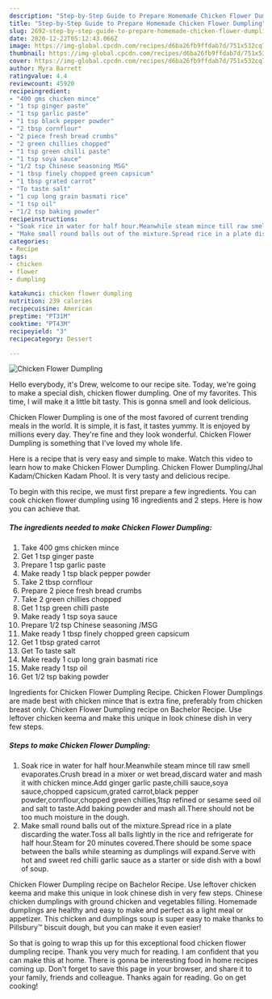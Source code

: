```yaml
---
description: "Step-by-Step Guide to Prepare Homemade Chicken Flower Dumpling"
title: "Step-by-Step Guide to Prepare Homemade Chicken Flower Dumpling"
slug: 2692-step-by-step-guide-to-prepare-homemade-chicken-flower-dumpling
date: 2020-12-22T05:12:43.066Z
image: https://img-global.cpcdn.com/recipes/d6ba26fb9ffdab7d/751x532cq70/chicken-flower-dumpling-recipe-main-photo.jpg
thumbnail: https://img-global.cpcdn.com/recipes/d6ba26fb9ffdab7d/751x532cq70/chicken-flower-dumpling-recipe-main-photo.jpg
cover: https://img-global.cpcdn.com/recipes/d6ba26fb9ffdab7d/751x532cq70/chicken-flower-dumpling-recipe-main-photo.jpg
author: Myra Barrett
ratingvalue: 4.4
reviewcount: 45920
recipeingredient:
- "400 gms chicken mince"
- "1 tsp ginger paste"
- "1 tsp garlic paste"
- "1 tsp black pepper powder"
- "2 tbsp cornflour"
- "2 piece fresh bread crumbs"
- "2 green chillies chopped"
- "1 tsp green chilli paste"
- "1 tsp soya sauce"
- "1/2 tsp Chinese seasoning MSG"
- "1 tbsp finely chopped green capsicum"
- "1 tbsp grated carrot"
- "To taste salt"
- "1 cup long grain basmati rice"
- "1 tsp oil"
- "1/2 tsp baking powder"
recipeinstructions:
- "Soak rice in water for half hour.Meanwhile steam mince till raw smell evaporates.Crush bread in a mixer or wet bread,discard water and mash it with chicken mince.Add ginger garlic paste,chilli sauce,soya sauce,chopped capsicum,grated carrot,black pepper powder,cornflour,chopped green chillies,1tsp refined or sesame seed oil and salt to taste.Add baking powder and mash all.There should not be too much moisture in the dough."
- "Make small round balls out of the mixture.Spread rice in a plate discarding the water.Toss all balls lightly in the rice and refrigerate for half hour.Steam for 20 minutes covered.There should be some space between the balls while steaming as dumplings will expand.Serve with hot and sweet red chilli garlic sauce as a starter or side dish with a bowl of soup."
categories:
- Recipe
tags:
- chicken
- flower
- dumpling

katakunci: chicken flower dumpling 
nutrition: 239 calories
recipecuisine: American
preptime: "PT31M"
cooktime: "PT43M"
recipeyield: "3"
recipecategory: Dessert

---
```



![Chicken Flower Dumpling](https://img-global.cpcdn.com/recipes/d6ba26fb9ffdab7d/751x532cq70/chicken-flower-dumpling-recipe-main-photo.jpg)

Hello everybody, it's Drew, welcome to our recipe site. Today, we're going to make a special dish, chicken flower dumpling. One of my favorites. This time, I will make it a little bit tasty. This is gonna smell and look delicious.

Chicken Flower Dumpling is one of the most favored of current trending meals in the world. It is simple, it is fast, it tastes yummy. It is enjoyed by millions every day. They're fine and they look wonderful. Chicken Flower Dumpling is something that I've loved my whole life.

Here is a recipe that is very easy and simple to make. Watch this video to learn how to make Chicken Flower Dumpling. Chicken Flower Dumpling/Jhal Kadam/Chicken Kadam Phool. It is very tasty and delicious recipe.


To begin with this recipe, we must first prepare a few ingredients. You can cook chicken flower dumpling using 16 ingredients and 2 steps. Here is how you can achieve that.

<!--inarticleads1-->

##### The ingredients needed to make Chicken Flower Dumpling:

1. Take 400 gms chicken mince
1. Get 1 tsp ginger paste
1. Prepare 1 tsp garlic paste
1. Make ready 1 tsp black pepper powder
1. Take 2 tbsp cornflour
1. Prepare 2 piece fresh bread crumbs
1. Take 2 green chillies chopped
1. Get 1 tsp green chilli paste
1. Make ready 1 tsp soya sauce
1. Prepare 1/2 tsp Chinese seasoning /MSG
1. Make ready 1 tbsp finely chopped green capsicum
1. Get 1 tbsp grated carrot
1. Get To taste salt
1. Make ready 1 cup long grain basmati rice
1. Make ready 1 tsp oil
1. Get 1/2 tsp baking powder


Ingredients for Chicken Flower Dumpling Recipe. Chicken Flower Dumplings are made best with chicken mince that is extra fine, preferably from chicken breast only. Chicken Flower Dumpling recipe on Bachelor Recipe. Use leftover chicken keema and make this unique in look chinese dish in very few steps. 

<!--inarticleads2-->

##### Steps to make Chicken Flower Dumpling:

1. Soak rice in water for half hour.Meanwhile steam mince till raw smell evaporates.Crush bread in a mixer or wet bread,discard water and mash it with chicken mince.Add ginger garlic paste,chilli sauce,soya sauce,chopped capsicum,grated carrot,black pepper powder,cornflour,chopped green chillies,1tsp refined or sesame seed oil and salt to taste.Add baking powder and mash all.There should not be too much moisture in the dough.
1. Make small round balls out of the mixture.Spread rice in a plate discarding the water.Toss all balls lightly in the rice and refrigerate for half hour.Steam for 20 minutes covered.There should be some space between the balls while steaming as dumplings will expand.Serve with hot and sweet red chilli garlic sauce as a starter or side dish with a bowl of soup.


Chicken Flower Dumpling recipe on Bachelor Recipe. Use leftover chicken keema and make this unique in look chinese dish in very few steps. Chinese chicken dumplings with ground chicken and vegetables filling. Homemade dumplings are healthy and easy to make and perfect as a light meal or appetizer. This chicken and dumplings soup is super easy to make thanks to Pillsbury™ biscuit dough, but you can make it even easier! 

So that is going to wrap this up for this exceptional food chicken flower dumpling recipe. Thank you very much for reading. I am confident that you can make this at home. There is gonna be interesting food in home recipes coming up. Don't forget to save this page in your browser, and share it to your family, friends and colleague. Thanks again for reading. Go on get cooking!
